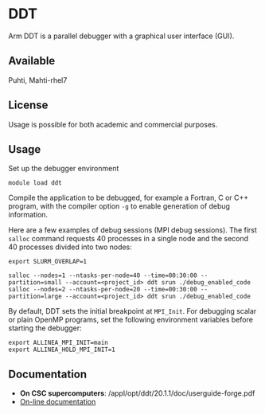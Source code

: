 # DDT

Arm DDT is a parallel debugger with a graphical user interface (GUI).

## Available

Puhti, Mahti-rhel7

## License

Usage is possible for both academic and commercial purposes.

## Usage

Set up the debugger environment
```
module load ddt
```

Compile the application to be debugged, for example a Fortran, C or C++
program, with the compiler option `-g` to enable generation of debug
information.

Here are a few examples of debug sessions (MPI debug sessions). The first
`salloc` command requests 40 processes in a single node and the second 40 processes divided
into two nodes:

```
export SLURM_OVERLAP=1

salloc --nodes=1 --ntasks-per-node=40 --time=00:30:00 --partition=small --account=<project_id> ddt srun ./debug_enabled_code
salloc --nodes=2 --ntasks-per-node=20 --time=00:30:00 --partition=large --account=<project_id> ddt srun ./debug_enabled_code
```

By default, DDT sets the initial breakpoint at `MPI_Init`. For debugging scalar or plain OpenMP programs, set the following environment variables before starting the debugger:

```
export ALLINEA_MPI_INIT=main
export ALLINEA_HOLD_MPI_INIT=1
```

## Documentation

* **On CSC supercomputers**: /appl/opt/ddt/20.1.1/doc/userguide-forge.pdf
* [On-line documentation](https://developer.arm.com/docs/101136/latest/ddt)
